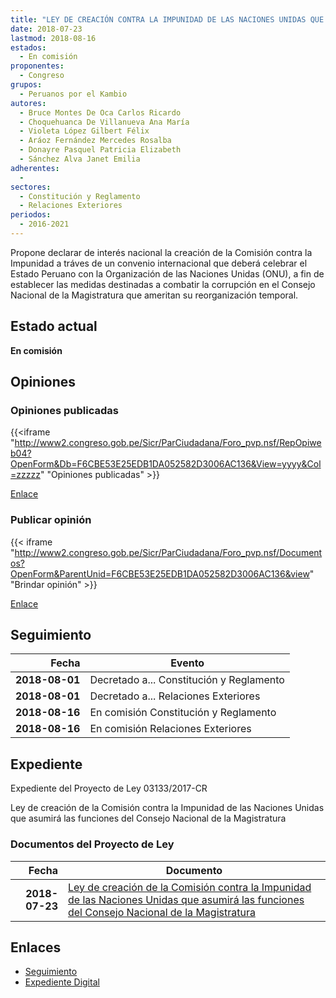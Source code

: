 ```yaml
---
title: "LEY DE CREACIÓN CONTRA LA IMPUNIDAD DE LAS NACIONES UNIDAS QUE ASUMIRÁ LAS FUNCIONES DEL CONSEJO NACIONAL DE LA MAGISTRATURA"
date: 2018-07-23
lastmod: 2018-08-16
estados: 
  - En comisión
proponentes: 
  - Congreso
grupos: 
  - Peruanos por el Kambio
autores: 
  - Bruce Montes De Oca Carlos Ricardo
  - Choquehuanca De Villanueva Ana María
  - Violeta López Gilbert Félix
  - Aráoz Fernández Mercedes Rosalba
  - Donayre Pasquel Patricia Elizabeth
  - Sánchez Alva Janet Emilia
adherentes: 
  - 
sectores: 
  - Constitución y Reglamento
  - Relaciones Exteriores
periodos: 
  - 2016-2021
---
```


Propone declarar de interés nacional la creación de la Comisión contra la Impunidad a tráves de un convenio internacional que deberá celebrar el Estado Peruano con la Organización de las Naciones Unidas (ONU), a fin de establecer las medidas destinadas a combatir la corrupción en el Consejo Nacional de la Magistratura que ameritan su reorganización temporal.


## Estado actual

**En comisión**

## Opiniones

### Opiniones publicadas

{{<iframe "http://www2.congreso.gob.pe/Sicr/ParCiudadana/Foro_pvp.nsf/RepOpiweb04?OpenForm&Db=F6CBE53E25EDB1DA052582D3006AC136&View=yyyy&Col=zzzzz" "Opiniones publicadas" >}}

[Enlace](http://www2.congreso.gob.pe/Sicr/ParCiudadana/Foro_pvp.nsf/RepOpiweb04?OpenForm&Db=F6CBE53E25EDB1DA052582D3006AC136&View=yyyy&Col=zzzzz)
### Publicar opinión

{{< iframe "http://www2.congreso.gob.pe/Sicr/ParCiudadana/Foro_pvp.nsf/Documentos?OpenForm&ParentUnid=F6CBE53E25EDB1DA052582D3006AC136&view" "Brindar opinión" >}}

[Enlace](http://www2.congreso.gob.pe/Sicr/ParCiudadana/Foro_pvp.nsf/Documentos?OpenForm&ParentUnid=F6CBE53E25EDB1DA052582D3006AC136&view)

## Seguimiento

| Fecha | Evento |
|------:|--------|
| **2018-08-01** | Decretado a... Constitución y Reglamento|
| **2018-08-01** | Decretado a... Relaciones Exteriores|
| **2018-08-16** | En comisión Constitución y Reglamento|
| **2018-08-16** | En comisión Relaciones Exteriores|


## Expediente

Expediente del Proyecto de Ley 03133/2017-CR

Ley de creación de la Comisión contra la Impunidad de las Naciones Unidas que asumirá las funciones del Consejo Nacional de la Magistratura


### Documentos del Proyecto de Ley

| Fecha | Documento |
|------:|--------|
| **2018-07-23** | [Ley de creación de la Comisión contra la Impunidad de las Naciones Unidas que asumirá las funciones del Consejo Nacional de la Magistratura](http://www.leyes.congreso.gob.pe/Documentos/2016_2021/Proyectos_de_Ley_y_de_Resoluciones_Legislativas/PL0313320180723.PDF) |

## Enlaces 

- [Seguimiento](http://www2.congreso.gob.pe/Sicr/TraDocEstProc/CLProLey2016.nsf/f7fff46988ca05b1052578e100829cc7/1bbc20ba0016390e052582d3006dac06?OpenDocument)
- [Expediente Digital](http://www2.congreso.gob.pe/Sicr/TraDocEstProc/CLProLey2016.nsf/f7fff46988ca05b1052578e100829cc7/1bbc20ba0016390e052582d3006dac06?OpenDocument&Click=05257FB7005EB655.eb71d0cf91d8294e05256cdf006b5706/$Body/0.1C6C)
